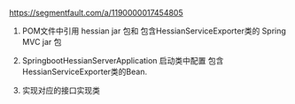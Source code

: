 https://segmentfault.com/a/1190000017454805

1. POM文件中引用 hessian jar 包和 包含HessianServiceExporter类的 Spring MVC jar 包

2. SpringbootHessianServerApplication 启动类中配置   包含HessianServiceExporter类的Bean.

3. 实现对应的接口实现类
